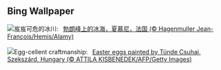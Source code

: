 ## Bing Wallpaper
![](https://www.bing.com/th?id=OHR.MontBlancGlacier_ZH-CN2918240023_UHD.jpg&w=1000)岌岌可危的冰川:&nbsp;&ensp;[勃朗峰上的冰海，夏慕尼，法国 (© Hagenmuller Jean-François/Hemis/Alamy)](https://www.bing.com/th?id=OHR.MontBlancGlacier_ZH-CN2918240023_UHD.jpg)
<br><br/>
![](https://www.bing.com/th?id=OHR.HungarianEggs_EN-US3026213374_UHD.jpg&w=1000)Egg-cellent craftmanship:&nbsp;&ensp;[Easter eggs painted by Tünde Csuhaj, Szekszárd, Hungary (© ATTILA KISBENEDEK/AFP/Getty Images)](https://www.bing.com/th?id=OHR.HungarianEggs_EN-US3026213374_UHD.jpg)
<br><br/>
